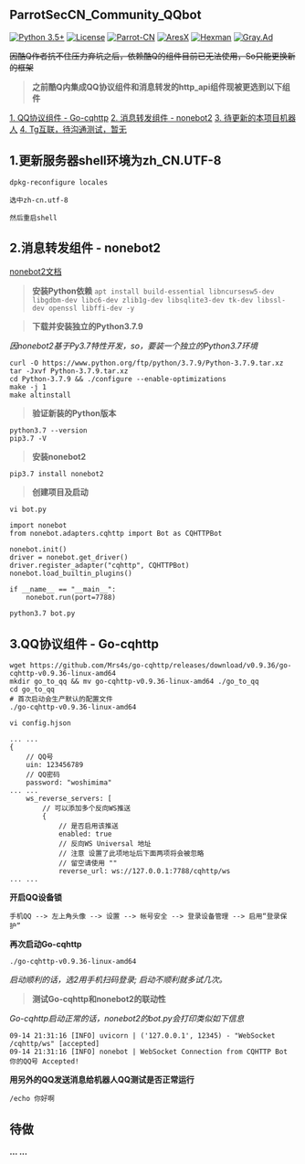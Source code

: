 ## ParrotSecCN_Community_QQbot
[![Python 3.5+](https://img.shields.io/badge/Python-3.5+-yellow.svg)](https://www.python.org/) [![License](https://img.shields.io/badge/License-GPLv2-red.svg)](https://raw.githubusercontent.com/ParrotSec-CN/ParrotSecCN_Community_QQbot/dev_Refactoring_Py3/LICENSE) [![Parrot-CN](https://img.shields.io/badge/Parrot-CN-yellow.svg)](https://parrotsec-cn.org/) [![AresX](https://img.shields.io/badge/AresX-Blog-yellow.svg)](https://ares-x.com/) [![Hexman](https://img.shields.io/badge/Hexman-Blog-yellow.svg)](https://www.hexlt.org/) [![Gray.Ad](https://img.shields.io/badge/Gray.Ad-Blog-yellow.svg)](https://trojanazhen.top/)

~~因酷Q作者抗不住压力弃坑之后，依赖酷Q的组件目前已无法使用，So只能更换新的框架~~

> **之前酷Q内集成QQ协议组件和消息转发的http_api组件现被更选到以下组件**

[1. QQ协议组件 - Go-cqhttp](https://github.com/Mrs4s/go-cqhttp)
[2. 消息转发组件 - nonebot2](https://github.com/nonebot/nonebot2)
[3. 待更新的本项目机器人](https://github.com/ParrotSec-CN/ParrotSecCN_Community_QQbot.git)
[4. Tg互联，待沟通测试，暂无]()

## 1.更新服务器shell环境为zh_CN.UTF-8

```
dpkg-reconfigure locales

选中zh-cn.utf-8

然后重启shell
```

## 2.消息转发组件 - nonebot2

[nonebot2文档](https://v2.nonebot.dev/guide/creating-a-plugin.html)

> **安装Python依赖**
`apt install build-essential libncursesw5-dev libgdbm-dev libc6-dev zlib1g-dev libsqlite3-dev tk-dev libssl-dev openssl libffi-dev -y`

> **下载并安装独立的Python3.7.9**

*因nonebot2基于Py3.7特性开发，so，要装一个独立的Python3.7环境*

```
curl -O https://www.python.org/ftp/python/3.7.9/Python-3.7.9.tar.xz
tar -Jxvf Python-3.7.9.tar.xz
cd Python-3.7.9 && ./configure --enable-optimizations
make -j 1
make altinstall
```

> **验证新装的Python版本**

```
python3.7 --version
pip3.7 -V
```

> **安装nonebot2**

`pip3.7 install nonebot2`

> **创建项目及启动**

`vi bot.py`

```
import nonebot
from nonebot.adapters.cqhttp import Bot as CQHTTPBot

nonebot.init()
driver = nonebot.get_driver()
driver.register_adapter("cqhttp", CQHTTPBot)
nonebot.load_builtin_plugins()

if __name__ == "__main__":
    nonebot.run(port=7788)
```

`python3.7 bot.py`

## 3.QQ协议组件 - Go-cqhttp

```
wget https://github.com/Mrs4s/go-cqhttp/releases/download/v0.9.36/go-cqhttp-v0.9.36-linux-amd64
mkdir go_to_qq && mv go-cqhttp-v0.9.36-linux-amd64 ./go_to_qq
cd go_to_qq
# 首次启动会生产默认的配置文件
./go-cqhttp-v0.9.36-linux-amd64
```

`vi config.hjson`

```
... ...
{
    // QQ号
    uin: 123456789
    // QQ密码
    password: "woshimima"
... ...
    ws_reverse_servers: [
        // 可以添加多个反向WS推送
        {
            // 是否启用该推送
            enabled: true
            // 反向WS Universal 地址
            // 注意 设置了此项地址后下面两项将会被忽略
            // 留空请使用 ""
            reverse_url: ws://127.0.0.1:7788/cqhttp/ws
... ...
```

**开启QQ设备锁**

`手机QQ --> 左上角头像 --> 设置 --> 帐号安全 --> 登录设备管理 --> 启用“登录保护”`

**再次启动Go-cqhttp**

`./go-cqhttp-v0.9.36-linux-amd64`

*启动顺利的话，选2用手机扫码登录; 启动不顺利就多试几次。*

> **测试Go-cqhttp和nonebot2的联动性**

*Go-cqhttp启动正常的话，nonebot2的bot.py会打印类似如下信息*

```
09-14 21:31:16 [INFO] uvicorn | ('127.0.0.1', 12345) - "WebSocket /cqhttp/ws" [accepted]
09-14 21:31:16 [INFO] nonebot | WebSocket Connection from CQHTTP Bot 你的QQ号 Accepted!
```

**用另外的QQ发送消息给机器人QQ测试是否正常运行**

`/echo 你好啊`

## 待做

**... ...**